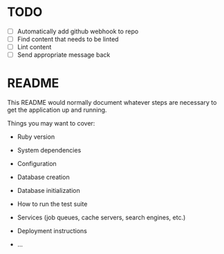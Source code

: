 # TODO

- [ ] Automatically add github webhook to repo
- [ ] Find content that needs to be linted
- [ ] Lint content
- [ ] Send appropriate message back

# README

This README would normally document whatever steps are necessary to get the
application up and running.

Things you may want to cover:

* Ruby version

* System dependencies

* Configuration

* Database creation

* Database initialization

* How to run the test suite

* Services (job queues, cache servers, search engines, etc.)

* Deployment instructions

* ...

